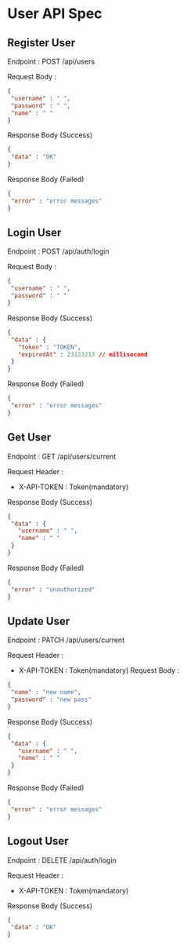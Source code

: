 # User API Spec

## Register User
Endpoint : POST /api/users

Request Body :
 ```json
{
  "username" : " ",
  "password" : " ",
  "name" : " "
}
```

Response Body (Success)
 ```json
{
  "data" : "OK"
}
```
Response Body (Failed)
 ```json
{
  "error" : "error messages"
}
```
## Login User
Endpoint : POST /api/auth/login

Request Body :
 ```json
{
  "username" : " ",
  "password" : " "
}
```

Response Body (Success)
 ```json
{
  "data" : {
    "token" : "TOKEN",
    "expiredAt" : 23123213 // millisecond
  }
}
```
Response Body (Failed)
 ```json
{
  "error" : "error messages"
}
```

## Get User
Endpoint : GET /api/users/current

Request Header :
- X-API-TOKEN : Token(mandatory)

Response Body (Success)
 ```json
{
  "data" : {
    "username" : " ",
    "name" : " "
  }
}
```
Response Body (Failed)
 ```json
{
  "error" : "unauthorized"
}
```
## Update User
Endpoint : PATCH /api/users/current

Request Header :
- X-API-TOKEN : Token(mandatory)
Request Body :
 ```json
{
  "name" : "new name",
  "password" : "new pass"
}
```

Response Body (Success)
 ```json
{
  "data" : {
    "username" : " ",
    "name" : " "
  }
}
```
Response Body (Failed)
 ```json
{
  "error" : "error messages"
}
```


## Logout User
Endpoint : DELETE /api/auth/login

Request Header :
- X-API-TOKEN : Token(mandatory)

Response Body (Success)
 ```json
{
  "data" : "OK"
}
```